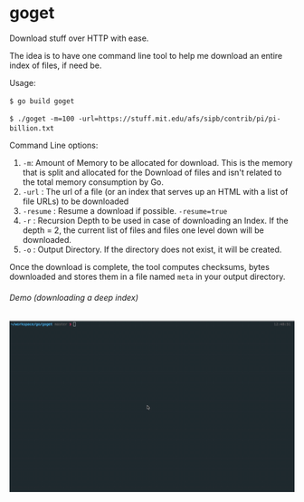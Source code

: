 # goget
Download stuff over HTTP with ease.

The idea is to have one command line tool to help me download an entire index of files, if need be.

Usage:

`$ go build goget`

`$ ./goget -m=100 -url=https://stuff.mit.edu/afs/sipb/contrib/pi/pi-billion.txt`

Command Line options:
  1. `-m`: Amount of Memory to be allocated for download. This is the memory that is split and allocated for the Download of files and isn't related to the total memory consumption by Go.
  2. `-url` : The url of a file (or an index that serves up an HTML with a list of file URLs) to be downloaded
  3. `-resume` : Resume a download if possible. `-resume=true`
  4. `-r` : Recursion Depth to be used in case of downloading an Index. If the depth = 2, the current list of files and files one level down will be downloaded.
  5. `-o` : Output Directory. If the directory does not exist, it will be created.

Once the download is complete, the tool computes checksums, bytes downloaded and stores them in a file named `meta` in your output directory.

###### Demo (downloading a deep index)
![](Demo-new.gif)
